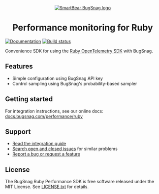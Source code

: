 <div align="center">
  <a href="https://www.bugsnag.com/distributed-tracing">
    <picture>
      <source media="(prefers-color-scheme: dark)" srcset="https://assets.smartbear.com/m/3dab7e6cf880aa2b/original/BugSnag-Repository-Header-Dark.svg">
      <img alt="SmartBear BugSnag logo" src="https://assets.smartbear.com/m/3945e02cdc983893/original/BugSnag-Repository-Header-Light.svg">
    </picture>
  </a>
  <h1>Performance monitoring for Ruby</h1>
</div>

[![Documentation](https://img.shields.io/badge/documentation-latest-blue.svg)](https://docs.bugsnag.com/performance/ruby/)
[![Build status](https://github.com/bugsnag/bugsnag-ruby-performance/actions/workflows/maze-runner.yml/badge.svg?branch=next)](https://github.com/bugsnag/bugsnag-ruby-performance/actions/workflows/maze-runner.yml)

Convenience SDK for using the [Ruby OpenTelemetry SDK](https://github.com/open-telemetry/opentelemetry-ruby) with BugSnag.

## Features

- Simple configuration using BugSnag API key
- Control sampling using BugSnag's probability-based sampler

## Getting started

For integration instructions, see our online docs: [docs.bugsnag.com/performance/ruby](https://docs.bugsnag.com/performance/ruby)

## Support

* [Read the integration guide](https://docs.bugsnag.com/performance/ruby)
* [Search open and closed issues](https://github.com/bugsnag/bugsnag-ruby-performance/issues?=is%3Aissue) for similar problems
* [Report a bug or request a feature](https://github.com/bugsnag/bugsnag-ruby-performance/issues/new)

## License

The BugSnag Ruby Performance SDK is free software released under the MIT License. See [LICENSE.txt](LICENSE.txt) for details.
